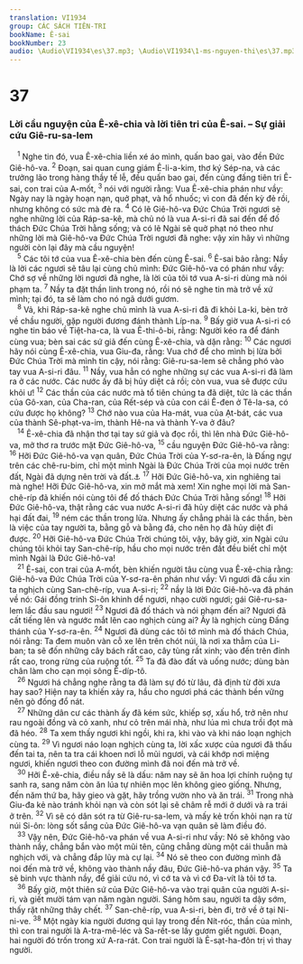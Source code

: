 ```yaml
---
translation: VI1934
group: CÁC SÁCH TIÊN-TRI
bookName: Ê-sai 
bookNumber: 23
audio: \Audio\VI1934\es\37.mp3; \Audio\VI1934\1-ms-nguyen-thi\es\37.mp3
---
```


<div class="title"><h1>37</h1><h3>Lời cầu nguyện của Ê-xê-chia và lời tiên tri của Ê-sai. – Sự giải cứu Giê-ru-sa-lem</h3></div>
<span class="verse es_37_1"> <sup>1</sup> Nghe tin đó, vua Ê-xê-chia liền xé áo mình, quấn bao gai, vào đền Đức Giê-hô-va. </span>
<span class="verse es_37_2"><sup>2</sup> Đoạn, sai quan cung giám Ê-li-a-kim, thơ ký Sép-na, và các trưởng lão trong hàng thầy tế lễ, đều quấn bao gai, đến cùng đấng tiên tri Ê-sai, con trai của A-mốt, </span>
<span class="verse es_37_3"><sup>3</sup> nói với người rằng: Vua Ê-xê-chia phán như vầy: Ngày nay là ngày hoạn nạn, quở phạt, và hổ nhuốc; vì con đã đến kỳ đẻ rồi, nhưng không có sức mà đẻ ra. </span>
<span class="verse es_37_4"><sup>4</sup> Có lẽ Giê-hô-va Đức Chúa Trời ngươi sẽ nghe những lời của Ráp-sa-kê, mà chủ nó là vua A-si-ri đã sai đến để đố thách Đức Chúa Trời hằng sống; và có lẽ Ngài sẽ quở phạt nó theo như những lời mà Giê-hô-va Đức Chúa Trời ngươi đã nghe: vậy xin hãy vì những người còn lại đây mà cầu nguyện! <br/></span>
<span class="verse es_37_5"> <sup>5</sup> Các tôi tớ của vua Ê-xê-chia bèn đến cùng Ê-sai. </span>
<span class="verse es_37_6"><sup>6</sup> Ê-sai bảo rằng: Nầy là lời các ngươi sẽ tâu lại cùng chủ mình: Đức Giê-hô-va có phán như vầy: Chớ sợ về những lời ngươi đã nghe, là lời của tôi tớ vua A-si-ri dùng mà nói phạm ta. </span>
<span class="verse es_37_7"><sup>7</sup> Nầy ta đặt thần linh trong nó, rồi nó sẽ nghe tin mà trở về xứ mình; tại đó, ta sẽ làm cho nó ngã dưới gươm. <br/></span>
<span class="verse es_37_8"> <sup>8</sup> Vả, khi Ráp-sa-kê nghe chủ mình là vua A-si-ri đã đi khỏi La-ki, bèn trở về chầu người, gặp người đương đánh thành Líp-na. </span>
<span class="verse es_37_9"><sup>9</sup> Bấy giờ vua A-si-ri có nghe tin báo về Tiệt-ha-ca, là vua Ê-thi-ô-bi, rằng: Người kéo ra để đánh cùng vua; bèn sai các sứ giả đến cùng Ê-xê-chia, và dặn rằng: </span>
<span class="verse es_37_10"><sup>10</sup> Các ngươi hãy nói cùng Ê-xê-chia, vua Giu-đa, rằng: Vua chớ để cho mình bị lừa bởi Đức Chúa Trời mà mình tin cậy, nói rằng: Giê-ru-sa-lem sẽ chẳng phó vào tay vua A-si-ri đâu. </span>
<span class="verse es_37_11"><sup>11</sup> Nầy, vua hẳn có nghe những sự các vua A-si-ri đã làm ra ở các nước. Các nước ấy đã bị hủy diệt cả rồi; còn vua, vua sẽ được cứu khỏi ư! </span>
<span class="verse es_37_12"><sup>12</sup> Các thần của các nước mà tổ tiên chúng ta đã diệt, tức là các thần của Gô-xan, của Cha-ran, của Rết-sép và của con cái Ê-đen ở Tê-la-sa, có cứu được họ không? </span>
<span class="verse es_37_13"><sup>13</sup> Chớ nào vua của Ha-mát, vua của Ạt-bát, các vua của thành Sê-phạt-va-im, thành Hê-na và thành Y-va ở đâu? <br/></span>
<span class="verse es_37_14"> <sup>14</sup> Ê-xê-chia đã nhận thơ tại tay sứ giả và đọc rồi, thì lên nhà Đức Giê-hô-va, mở thơ ra trước mặt Đức Giê-hô-va, </span>
<span class="verse es_37_15"><sup>15</sup> cầu nguyện Đức Giê-hô-va rằng: </span>
<span class="verse es_37_16"><sup>16</sup> Hỡi Đức Giê-hô-va vạn quân, Đức Chúa Trời của Y-sơ-ra-ên, là Đấng ngự trên các chê-ru-bim, chỉ một mình Ngài là Đức Chúa Trời của mọi nước trên đất, Ngài đã dựng nên trời và đất.<a data-toggle="tooltip" data-placement="bottom" title="Xu 25:22">⚓</a></span>
<span class="verse es_37_17"><sup>17</sup> Hỡi Đức Giê-hô-va, xin nghiêng tai mà nghe! Hỡi Đức Giê-hô-va, xin mở mắt mà xem! Xin nghe mọi lời mà San-chê-ríp đã khiến nói cùng tôi để đố thách Đức Chúa Trời hằng sống! </span>
<span class="verse es_37_18"><sup>18</sup> Hỡi Đức Giê-hô-va, thật rằng các vua nước A-si-ri đã hủy diệt các nước và phá hại đất đai, </span>
<span class="verse es_37_19"><sup>19</sup> ném các thần trong lửa. Nhưng ấy chẳng phải là các thần, bèn là việc của tay người ta, bằng gỗ và bằng đá, cho nên họ đã hủy diệt đi được. </span>
<span class="verse es_37_20"><sup>20</sup> Hỡi Giê-hô-va Đức Chúa Trời chúng tôi, vậy, bây giờ, xin Ngài cứu chúng tôi khỏi tay San-chê-ríp, hầu cho mọi nước trên đất đều biết chỉ một mình Ngài là Đức Giê-hô-va! <br/></span>
<span class="verse es_37_21"> <sup>21</sup> Ê-sai, con trai của A-mốt, bèn khiến người tâu cùng vua Ê-xê-chia rằng: Giê-hô-va Đức Chúa Trời của Y-sơ-ra-ên phán như vầy: Vì ngươi đã cầu xin ta nghịch cùng San-chê-ríp, vua A-si-ri; </span>
<span class="verse es_37_22"><sup>22</sup> nầy là lời Đức Giê-hô-va đã phán về nó: Gái đồng trinh Si-ôn khinh dể ngươi, nhạo cười ngươi; gái Giê-ru-sa-lem lắc đầu sau ngươi! </span>
<span class="verse es_37_23"><sup>23</sup> Ngươi đã đố thách và nói phạm đến ai? Ngươi đã cất tiếng lên và ngước mắt lên cao nghịch cùng ai? Ấy là nghịch cùng Đấng thánh của Y-sơ-ra-ên. </span>
<span class="verse es_37_24"><sup>24</sup> Ngươi đã dùng các tôi tớ mình mà đố thách Chúa, nói rằng: Ta đem muôn vàn cỗ xe lên trên chót núi, là nơi xa thẳm của Li-ban; ta sẽ đốn những cây bách rất cao, cây tùng rất xinh; vào đến trên đỉnh rất cao, trong rừng của ruộng tốt. </span>
<span class="verse es_37_25"><sup>25</sup> Ta đã đào đất và uống nước; dùng bàn chân làm cho cạn mọi sông Ê-díp-tô. <br/></span>
<span class="verse es_37_26"> <sup>26</sup> Ngươi há chẳng nghe rằng ta đã làm sự đó từ lâu, đã định từ đời xưa hay sao? Hiện nay ta khiến xảy ra, hầu cho ngươi phá các thành bền vững nên gò đống đổ nát. <br/></span>
<span class="verse es_37_27"> <sup>27</sup> Những dân cư các thành ấy đã kém sức, khiếp sợ, xấu hổ, trở nên như rau ngoài đồng và cỏ xanh, như cỏ trên mái nhà, như lúa mì chưa trồi đọt mà đã héo. </span>
<span class="verse es_37_28"><sup>28</sup> Ta xem thấy ngươi khi ngồi, khi ra, khi vào và khi náo loạn nghịch cùng ta. </span>
<span class="verse es_37_29"><sup>29</sup> Vì ngươi náo loạn nghịch cùng ta, lời xấc xược của ngươi đã thấu đến tai ta, nên ta tra cái khoen nơi lỗ mũi ngươi, và cái khớp nơi miệng ngươi, khiến ngươi theo con đường mình đã noi đến mà trở về. <br/></span>
<span class="verse es_37_30"> <sup>30</sup> Hỡi Ê-xê-chia, điều nầy sẽ là dấu: năm nay sẽ ăn hoa lợi chính ruộng tự sanh ra, sang năm còn ăn lúa tự nhiên mọc lên không gieo giống. Nhưng, đến năm thứ ba, hãy gieo và gặt, hãy trồng vườn nho và ăn trái. </span>
<span class="verse es_37_31"><sup>31</sup> Trong nhà Giu-đa kẻ nào tránh khỏi nạn và còn sót lại sẽ châm rễ mới ở dưới và ra trái ở trên. </span>
<span class="verse es_37_32"><sup>32</sup> Vì sẽ có dân sót ra từ Giê-ru-sa-lem, và mấy kẻ trốn khỏi nạn ra từ núi Si-ôn: lòng sốt sắng của Đức Giê-hô-va vạn quân sẽ làm điều đó. <br/></span>
<span class="verse es_37_33"> <sup>33</sup> Vậy nên, Đức Giê-hô-va phán về vua A-si-ri như vầy: Nó sẽ không vào thành nầy, chẳng bắn vào một mũi tên, cũng chẳng dùng một cái thuẫn mà nghịch với, và chẳng đắp lũy mà cự lại. </span>
<span class="verse es_37_34"><sup>34</sup> Nó sẽ theo con đường mình đã noi đến mà trở về, không vào thành nầy đâu, Đức Giê-hô-va phán vậy. </span>
<span class="verse es_37_35"><sup>35</sup> Ta sẽ binh vực thành nầy, để giải cứu nó, vì cớ ta và vì cớ Đa-vít là tôi tớ ta. <br/></span>
<span class="verse es_37_36"> <sup>36</sup> Bấy giờ, một thiên sứ của Đức Giê-hô-va vào trại quân của người A-si-ri, và giết mười tám vạn năm ngàn người. Sáng hôm sau, người ta dậy sớm, thấy rặt những thây chết. </span>
<span class="verse es_37_37"><sup>37</sup> San-chê-ríp, vua A-si-ri, bèn đi, trở về ở tại Ni-ni-ve. </span>
<span class="verse es_37_38"><sup>38</sup> Một ngày kia người đương quì lạy trong đền Nít-róc, thần của mình, thì con trai người là A-tra-mê-léc và Sa-rết-se lấy gươm giết người. Đoạn, hai người đó trốn trong xứ A-ra-rát. Con trai người là Ê-sạt-ha-đôn trị vì thay người. <br/></span>
